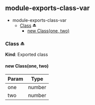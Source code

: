 <a name="module_module-exports-class-var"></a>
## module-exports-class-var
  

* module-exports-class-var
    * [Class](#exp_module_module-exports-class-var--Class) ⏏
        * [new Class(one, two)](#new_module_module-exports-class-var--Class_new)


<a name="exp_module_module-exports-class-var--Class"></a>
### Class ⏏
**Kind**: Exported class


<a name="new_module_module-exports-class-var--Class_new"></a>
#### new Class(one, two)
  

| Param | Type   |
| ----- | ------ |
| one   | number |
| two   | number |


